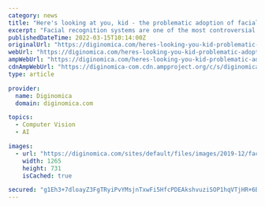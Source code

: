 ```yaml
---
category: news
title: "Here's looking at you, kid - the problematic adoption of facial recognition systems"
excerpt: "Facial recognition systems are one of the most controversial areas of real world AI. But despite the ethical qualms, facial recognition is now in use across multiple industries. Can regulation catch up?"
publishedDateTime: 2022-03-15T10:14:00Z
originalUrl: "https://diginomica.com/heres-looking-you-kid-problematic-adoption-facial-recognition-systems"
webUrl: "https://diginomica.com/heres-looking-you-kid-problematic-adoption-facial-recognition-systems"
ampWebUrl: "https://diginomica.com/heres-looking-you-kid-problematic-adoption-facial-recognition-systems"
cdnAmpWebUrl: "https://diginomica-com.cdn.ampproject.org/c/s/diginomica.com/heres-looking-you-kid-problematic-adoption-facial-recognition-systems"
type: article

provider:
  name: Diginomica
  domain: diginomica.com

topics:
  - Computer Vision
  - AI

images:
  - url: "https://diginomica.com/sites/default/files/images/2019-12/facial-recognition.jpg"
    width: 1265
    height: 731
    isCached: true

secured: "g1Eh3+7dloayZ3FgTRyiPvYMsjnTxwFi5HfcPDEAkshvuziSOP1hqVTjHR+6BWN2WBuSUgqDjyyH6Nzk9IBz/IWUYWB/u4pusxJyXolybqfXyvef3xjuH+JidygeEqKlRWTYn5m7YQo2valmwBean5gOc+DkwgIQui6SVLo+NKbM1BjU0MCZ4SZmNVnXVEuhkpWAFcOyKICa6AhrEz2I4hJT7JzGEqNumcG/8WTLwMjy22y9g8UYO7Bu9rnRVW+DkSFHMNQlOcXxUvHs044EzTF0203VvBe2REsHv3GMyQw0w7Zia7oj/gLoieNzn0P9PhIBBSuVtw38ZRzzgQWHj9wTCE1WtVGdjGtfnb+KJMA=;zmytNBi1PWLL75hS6oRqmw=="
---
```


